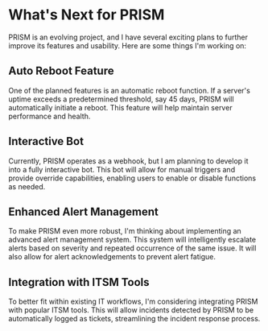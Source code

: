 # What's Next for PRISM

PRISM is an evolving project, and I have several exciting plans to further improve its features and usability. Here are some things I'm working on:

## Auto Reboot Feature

One of the planned features is an automatic reboot function. If a server's uptime exceeds a predetermined threshold, say 45 days, PRISM will automatically initiate a reboot. This feature will help maintain server performance and health.

## Interactive Bot

Currently, PRISM operates as a webhook, but I am planning to develop it into a fully interactive bot. This bot will allow for manual triggers and provide override capabilities, enabling users to enable or disable functions as needed.

## Enhanced Alert Management

To make PRISM even more robust, I'm thinking about implementing an advanced alert management system. This system will intelligently escalate alerts based on severity and repeated occurrence of the same issue. It will also allow for alert acknowledgements to prevent alert fatigue.

## Integration with ITSM Tools

To better fit within existing IT workflows, I'm considering integrating PRISM with popular ITSM tools. This will allow incidents detected by PRISM to be automatically logged as tickets, streamlining the incident response process.
